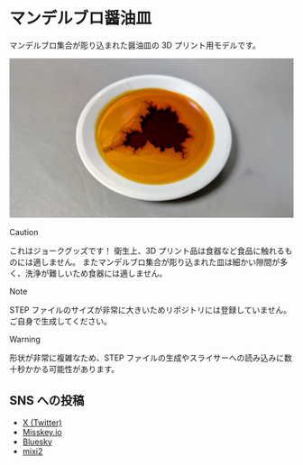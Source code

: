 # マンデルブロ醤油皿

マンデルブロ集合が彫り込まれた醤油皿の 3D プリント用モデルです。

![カバー写真](./cover.jpg)

> [!CAUTION]
> これはジョークグッズです！
> 衛生上、3D プリント品は食器など食品に触れるものには適しません。
> またマンデルブロ集合が彫り込まれた皿は細かい隙間が多く、洗浄が難しいため食器には適しません。

> [!NOTE]
> STEP ファイルのサイズが非常に大きいためリポジトリには登録していません。
> ご自身で生成してください。

> [!WARNING]
> 形状が非常に複雑なため、STEP ファイルの生成やスライサーへの読み込みに数十秒かかる可能性があります。

## SNS への投稿

- [X (Twitter)](https://twitter.com/shapoco/status/1933449591971819621)
- [Misskey.io](https://misskey.io/notes/a8y5r0ipbd950anj)
- [Bluesky](https://bsky.app/profile/shapoco.net/post/3lri43uycxk2x)
- [mixi2](https://mixi.social/@shapoco/posts/061b242a-3659-4b4c-baee-c5cd24e448b8)

